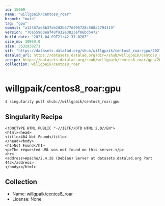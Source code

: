 ```yaml
---
id: 15069
name: "willgpaik/centos8_roar"
branch: "main"
tag: "gpu"
commit: "a12587ae8b37eb202b377d995728c808a2794319"
version: "70a55963eaf48f932e3823ef86bdb472"
build_date: "2021-04-09T21:42:37.026Z"
size_mb: 10969.0
size: 5532938271
sif: "https://datasets.datalad.org/shub/willgpaik/centos8_roar/gpu/2021-04-09-a12587ae-70a55963/70a55963eaf48f932e3823ef86bdb472.sif"
datalad_url: https://datasets.datalad.org?dir=/shub/willgpaik/centos8_roar/gpu/2021-04-09-a12587ae-70a55963/
recipe: https://datasets.datalad.org/shub/willgpaik/centos8_roar/gpu/2021-04-09-a12587ae-70a55963/Singularity
collection: willgpaik/centos8_roar
---
```


# willgpaik/centos8_roar:gpu

```bash
$ singularity pull shub://willgpaik/centos8_roar:gpu
```

## Singularity Recipe

```singularity
<!DOCTYPE HTML PUBLIC "-//IETF//DTD HTML 2.0//EN">
<html><head>
<title>404 Not Found</title>
</head><body>
<h1>Not Found</h1>
<p>The requested URL was not found on this server.</p>
<hr>
<address>Apache/2.4.38 (Debian) Server at datasets.datalad.org Port 443</address>
</body></html>
```

## Collection

 - Name: [willgpaik/centos8_roar](https://github.com/willgpaik/centos8_roar)
 - License: None

